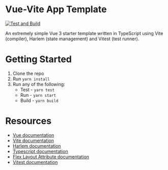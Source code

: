 # Vue-Vite App Template
[![Test and Build](https://github.com/andrewcourtice/vue-vite-starter/actions/workflows/test-and-build.yml/badge.svg)](https://github.com/andrewcourtice/vue-vite-starter/actions/workflows/test-and-build.yml)

 An extremely simple Vue 3 starter template written in TypeScript using Vite (compiler), Harlem (state management) and Vitest (test runner).

 # Getting Started

 1. Clone the repo
 2. Run `yarn install`
 3. Run any of the following:
    - Test - `yarn test`
    - Run - `yarn start`
    - Build - `yarn build`

 # Resources
 - [Vue documentation](https://vuejs.org)
 - [Vite documentation](https://vitejs.dev)
 - [Harlem documentation](https://harlemjs.com)
 - [Typescript documentation](https://www.typescriptlang.org)
 - [Flex Layout Attribute documentation](https://progressivered.com/fla)
 - [Vitest documentation](https://vitest.dev)
